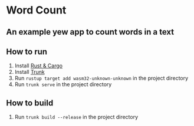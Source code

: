 # Word Count

## An example yew app to count words in a text

## How to run

1. Install [Rust & Cargo](https://www.rust-lang.org/tools/install)
2. Install [Trunk](https://trunkrs.dev/)
3. Run `rustup target add wasm32-unknown-unknown` in the project directory
4. Run `trunk serve` in the project directory

## How to build

1. Run `trunk build --release` in the project directory
